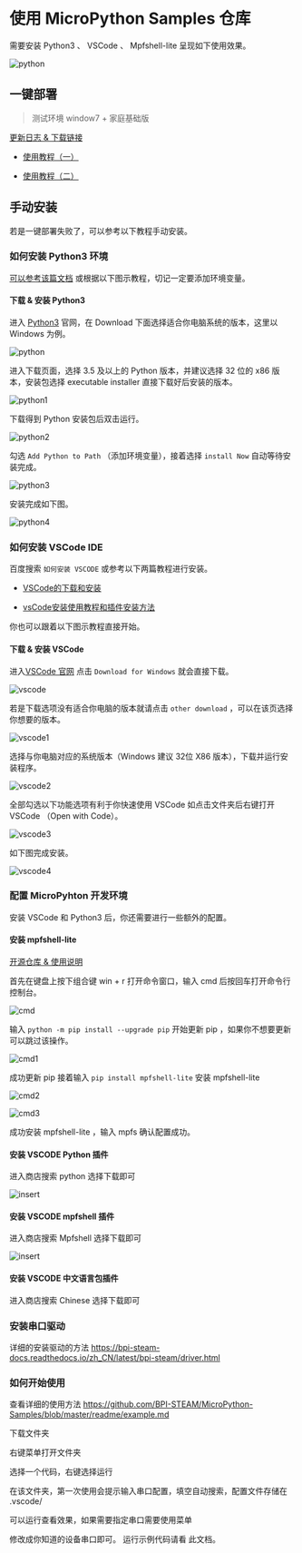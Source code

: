 # 使用 MicroPython Samples 仓库

需要安装 Python3 、 VSCode 、 Mpfshell-lite 呈现如下使用效果。

![python](images/result.png)

## 一键部署

> 测试环境 window7 + 家庭基础版

[更新日志 & 下载链接](https://github.com/BPI-STEAM/One-click-micropython-deployment/releases)

- [使用教程（一）](https://github.com/BPI-STEAM/One-click-micropython-deployment)

- [使用教程（二）](http://www.i5seo.com/python-vscode-one-click-installation-windows-mac-version.html)

## 手动安装

若是一键部署失败了，可以参考以下教程手动安装。

### 如何安装 Python3 环境

[可以参考该篇文档](https://www.runoob.com/python3/python3-install.html>) 或根据以下图示教程，切记一定要添加环境变量。

#### 下载 & 安装 Python3

进入 [Python3](https://www.python.org) 官网，在 Download 下面选择适合你电脑系统的版本，这里以 Windows 为例。

![python](images/python.png)

进入下载页面，选择 3.5 及以上的 Python 版本，并建议选择 32 位的 x86 版本，安装包选择 executable installer 直接下载好后安装的版本。

![python1](images/python1.png)

下载得到 Python 安装包后双击运行。

![python2](images/python2.jpg)

勾选 `Add Python to Path` （添加环境变量），接着选择 `install Now` 自动等待安装完成。

![python3](images/python3.jpg)

安装完成如下图。

![python4](images/python4.jpg)

### 如何安装 VSCode IDE

百度搜索 `如何安装 VSCODE` 或参考以下两篇教程进行安装。

- [VSCode的下载和安装](https://jingyan.baidu.com/article/d3b74d640eadce1f76e60958.html)

- [vsCode安装使用教程和插件安装方法](https://www.jb51.net/article/151655.htm)

你也可以跟着以下图示教程直接开始。

#### 下载 & 安装 VSCode

进入[VSCode 官网](https://code.visualstudio.com/) 点击 `Download for Windows` 就会直接下载。

![vscode](images/vscode.png)

若是下载选项没有适合你电脑的版本就请点击 `other download` ，可以在该页选择你想要的版本。

![vscode1](images/vscode1.png)

选择与你电脑对应的系统版本（Windows 建议 32位 X86 版本），下载并运行安装程序。

![vscode2](images/vscode2.jpg)

全部勾选以下功能选项有利于你快速使用 VSCode 如点击文件夹后右键打开 VSCode （Open with Code）。

![vscode3](images/vscode4.jpg)

如下图完成安装。

![vscode4](images/vscode5.jpg)

### 配置 MicroPyhton 开发环境

安装 VSCode 和 Python3 后，你还需要进行一些额外的配置。

#### 安装 mpfshell-lite

[开源仓库 & 使用说明](https://github.com/BPI-STEAM/mpfshell-lite)

首先在键盘上按下组合键 win + r 打开命令窗口，输入 cmd 后按回车打开命令行控制台。

![cmd](images/cmd.png)

输入 `python -m pip install --upgrade pip` 开始更新 pip ，如果你不想要更新可以跳过该操作。

![cmd1](images/cmd1.png)

成功更新 pip 接着输入 `pip install mpfshell-lite` 安装 mpfshell-lite

![cmd2](images/cmd2.png)

![cmd3](images/cmd3.jpg)

成功安装 mpfshell-lite ，输入 mpfs 确认配置成功。

#### 安装 VSCODE Python 插件

进入商店搜索 python 选择下载即可

![insert](images/insert.png)

#### 安装 VSCODE mpfshell 插件

进入商店搜索 Mpfshell 选择下载即可

![insert](images/insert1.png)

#### 安装 VSCODE 中文语言包插件

进入商店搜索 Chinese 选择下载即可

### 安装串口驱动

详细的安装驱动的方法
https://bpi-steam-docs.readthedocs.io/zh_CN/latest/bpi-steam/driver.html

### 如何开始使用

查看详细的使用方法
<https://github.com/BPI-STEAM/MicroPython-Samples/blob/master/readme/example.md>

下载文件夹

右键菜单打开文件夹

选择一个代码，右键选择运行

在该文件夹，第一次使用会提示输入串口配置，填空自动搜索，配置文件存储在 .vscode/

可以运行查看效果，如果需要指定串口需要使用菜单 

修改成你知道的设备串口即可。
运行示例代码请看 此文档。
